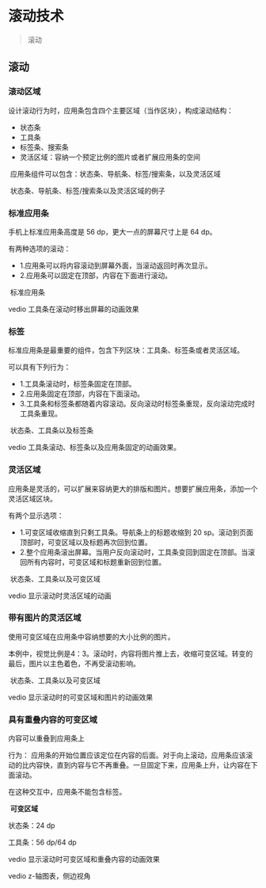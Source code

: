 # 滚动技术

> 滚动

## 滚动
### 滚动区域
设计滚动行为时，应用条包含四个主要区域（当作区块），构成滚动结构：
- 状态条
- 工具条
- 标签条、搜索条
- 灵活区域：容纳一个预定比例的图片或者扩展应用条的空间

![]()
应用条组件可以包含：状态条、导航条、标签/搜索条，以及灵活区域

![]()
状态条、导航条、标签/搜索条以及灵活区域的例子

### 标准应用条
手机上标准应用条高度是 56 dp，更大一点的屏幕尺寸上是 64 dp。

有两种选项的滚动：
- 1.应用条可以将内容滚动到屏幕外面，当滚动返回时再次显示。
- 2.应用条可以固定在顶部，内容在下面进行滚动。

![]()
标准应用条

vedio
工具条在滚动时移出屏幕的动画效果

### 标签
标准应用条是最重要的组件，包含下列区块：工具条、标签条或者灵活区域。

可以具有下列行为：
- 1.工具条滚动时，标签条固定在顶部。
- 2.应用条固定在顶部，内容在下面滚动。
- 3.工具条和标签条都随着内容滚动。反向滚动时标签条重现，反向滚动完成时工具条重现。

![]()
状态条、工具条以及标签条

vedio
工具条滚动、标签条以及应用条固定的动画效果。

### 灵活区域
应用条是灵活的，可以扩展来容纳更大的排版和图片。想要扩展应用条，添加一个灵活区域区块。

有两个显示选项：
- 1.可变区域收缩直到只剩工具条。导航条上的标题收缩到 20 sp。滚动到页面顶部时，可变区域以及标题再次回到位置。
- 2.整个应用条滚出屏幕。当用户反向滚动时，工具条变回到固定在顶部。当滚回所有内容时，可变区域和标题重新回到位置。

![]()
状态条、工具条以及可变区域

vedio
显示滚动时灵活区域的动画

### 带有图片的灵活区域
使用可变区域在应用条中容纳想要的大小比例的图片。

本例中，视觉比例是4：3。滚动时，内容将图片推上去，收缩可变区域。转变的最后，图片以主色着色，不再受滚动影响。

![]()
状态条、工具条以及可变区域

vedio
显示滚动时的可变区域和图片的动画效果

### 具有重叠内容的可变区域
内容可以重叠到应用条上

行为：
应用条的开始位置应该定位在内容的后面。对于向上滚动，应用条应该滚动的比内容快，直到内容与它不再重叠。一旦固定下来，应用条上升，让内容在下面滚动。

在这种交互中，应用条不能包含标签。

![]()
**可变区域**

状态条：24 dp

工具条：56 dp/64 dp

vedio
显示滚动时可变区域和重叠内容的动画效果

vedio
z-轴图表，侧边视角
